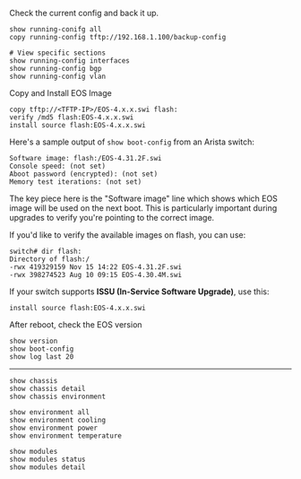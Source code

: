 Check the current config and back it up.

```
show running-conifg all
copy running-config tftp://192.168.1.100/backup-config

# View specific sections
show running-config interfaces
show running-config bgp
show running-config vlan
```

Copy and Install EOS Image
```
copy tftp://<TFTP-IP>/EOS-4.x.x.swi flash:
verify /md5 flash:EOS-4.x.x.swi
install source flash:EOS-4.x.x.swi
```

Here's a sample output of `show boot-config` from an Arista switch:
```
Software image: flash:/EOS-4.31.2F.swi 
Console speed: (not set) 
Aboot password (encrypted): (not set) 
Memory test iterations: (not set)
```
The key piece here is the "Software image" line which shows which EOS image will be used on the next boot. This is particularly important during upgrades to verify you're pointing to the correct image.

If you'd like to verify the available images on flash, you can use:
```
switch# dir flash: 
Directory of flash:/ 
-rwx 419329159 Nov 15 14:22 EOS-4.31.2F.swi 
-rwx 398274523 Aug 10 09:15 EOS-4.30.4M.swi
```

If your switch supports **ISSU (In-Service Software Upgrade)**, use this:
```
install source flash:EOS-4.x.x.swi
```

After reboot, check the EOS version
```
show version
show boot-config
show log last 20
```

-------
```
show chassis 
show chassis detail 
show chassis environment

show environment all
show environment cooling
show environment power
show environment temperature

show modules
show modules status
show modules detail
```



